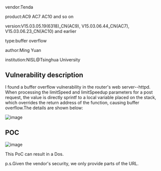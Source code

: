 vendor:Tenda


product:AC9 AC7 AC10 and so on

version:V15.03.05.19(6318)_CN(AC9), V15.03.06.44_CN(AC7), V15.03.06.23_CN(AC10) and earlier

type:buffer overflow

author:Ming Yuan

institution:NISL@Tsinghua University


Vulnerability description
-------------------------
I found a buffer overflow vulnerability in the router's web server--httpd. When processing the limitSpeed and limitSpeedup parameters for a post request, the value is directly sprintf to a local variable placed on the stack, which overrides the return address of the function, causing buffer overflow.The details are shown below:

![image](https://github.com/ZIllR0/Routers/blob/master/image.png)


POC
-------------------------

![image](https://github.com/ZIllR0/Routers/blob/master/poc.jpeg)

This PoC can result in a Dos. 


p.s.Given the vendor's security, we only provide parts of the URL.
